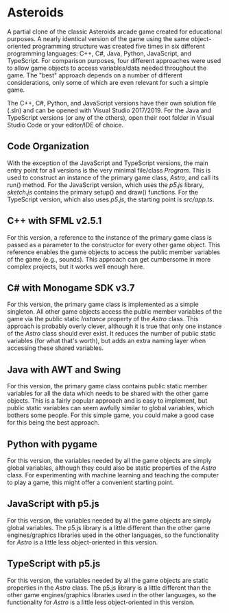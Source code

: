 # Asteroids

A partial clone of the classic Asteroids arcade game created for educational purposes. A nearly identical version of the game using the same object-oriented programming structure was created five times in six different programming languages: C++, C#, Java, Python, JavaScript, and TypeScript. For comparison purposes, four different approaches were used to allow game objects to access variables/data needed throughout the game. The "best" approach depends on a number of different considerations, only some of which are even relevant for such a simple game.

The C++, C#, Python, and JavaScript versions have their own solution file (.sln) and can be opened with Visual Studio 2017/2019. For the Java and TypeScript versions (or any of the others), open their root folder in Visual Studio Code or your editor/IDE of choice.

## Code Organization

With the exception of the JavaScript and TypeScript versions, the main entry point for all versions is the very minimal file/class _Program_. This is used to construct an instance of the primary game class, _Astro_, and call its run() method. For the JavaScript version, which uses the _p5.js_ library, _sketch.js_ contains the primary setup() and draw() functions. For the TypeScript version, which also uses _p5.js_, the starting point is _src/app.ts_.

## C++ with SFML v2.5.1

For this version, a reference to the instance of the primary game class is passed as a parameter to the constructor for every other game object. This reference enables the game objects to access the public member variables of the game (e.g., sounds). This approach can get cumbersome in more complex projects, but it works well enough here.

## C# with Monogame SDK v3.7

For this version, the primary game class is implemented as a simple singleton. All other game objects access the public member variables of the game via the public static _Instance_ property of the _Astro_ class. This approach is probably overly clever, although it is true that only one instance of the _Astro_ class should ever exist. It reduces the number of public static variables (for what that's worth), but adds an extra naming layer when accessing these shared variables.

## Java with AWT and Swing

For this version, the primary game class contains public static member variables for all the data which needs to be shared with the other game objects. This is a fairly popular approach and is easy to implement, but public static variables can seem awfully similar to global variables, which bothers some people. For this simple game, you could make a good case for this being the best approach.

## Python with pygame

For this version, the variables needed by all the game objects are simply global variables, although they could also be static properties of the _Astro_ class. For experimenting with machine learning and teaching the computer to play a game, this might offer a convenient starting point.

## JavaScript with p5.js

For this version, the variables needed by all the game objects are simply global variables. The p5.js library is a little different than the other game engines/graphics libraries used in the other languages, so the functionality for _Astro_ is a little less object-oriented in this version.

## TypeScript with p5.js

For this version, the variables needed by all the game objects are static properties in the _Astro_ class. The p5.js library is a little different than the other game engines/graphics libraries used in the other languages, so the functionality for _Astro_ is a little less object-oriented in this version.
